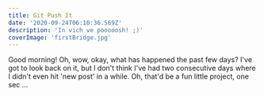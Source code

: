 ```yaml
---
title: Git Push It
date: '2020-09-24T06:10:36.569Z'
description: 'In vich ve pooooosh! ;)'
coverImage: 'firstBridge.jpg'
---
```


Good morning! Oh, wow, okay, what has happened the past few days? I've got to look back on it, but I don't think I've had two consecutive days where I didn't even hit 'new post' in a while. Oh, that'd be a fun little project, one sec ...
